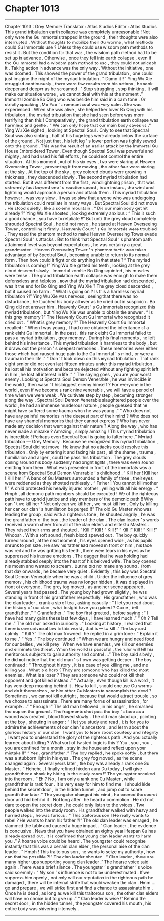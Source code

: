 
# Chapter 1013


---

Chapter 1013 : Grey Memory
Translator :
Atlas Studios
Editor :
Atlas Studios
This grand tribulation earth collapse was completely unreasonable !
Not only were the Gu Immortals trapped in the ground , their thoughts were also interrupted .
Without thoughts to mobilize their Gu worms , what methods could Gu Immortals use ?
Unless they could use wisdom path methods to resist it .
But the condition for that was , the wisdom path method had to be set up in advance . Otherwise , once they fell into earth collapse , even if the Gu Immortal had a wisdom path method to use , they could not unleash it .
Taking action in advance was the only way .
Without the initiative , one was doomed .
This showed the power of the grand tribulation , one could just imagine the might of the myriad tribulation .
“ Damn it !!” Ying Wu Xie struggled continuously , there were few results from his actions , he sank deeper and deeper as he screamed .
“ Stop struggling , stop thinking . It will make our situation worse , we cannot deal with this at the moment .” Immortal zombie Bo Qing who was beside him said in a calm tone .
Or strictly speaking , Mo Yao ’ s remnant soul was very calm .
She was experienced .
When she was alive , she helped her lover Bo Qing with his tribulation , the myriad tribulation that she had seen before was more terrifying than this !
Comparatively , the grand tribulation earth collapse was harmless and gentle .
“ We can only hope that our main body saves us .” Ying Wu Xie sighed , looking at Spectral Soul .
Only to see that Spectral Soul was also sinking , half of his huge legs were already below the surface of the ground . Not just that , his left leg ’ s lower portion was tightly sewed onto the ground .
This was the result of an earlier attack by the Immortal Gu House Embroidered Tower .
Even though Spectral Soul was powerful and mighty , and had used his full efforts , he could not control the entire situation .
At this moment , out of his six eyes , two were staring at Heaven Overseeing Tower , preventing it from moving , the other four were staring at the sky .
At the top of the sky , grey colored clouds were growing in thickness , they descended slowly .
The second myriad tribulation had started .
But it was different from the first , wind lightning prison , that was extremely fast beyond one ’ s reaction speed , in an instant , the wind and lightning would approach a person and attack them .
This myriad tribulation however , was very slow .
It was so slow that anyone who was undergoing the tribulation could retaliate in many ways .
But Spectral Soul did not move .
He stood quietly , like a solemn mountain .
“ Did our main body get hit already ?” Ying Wu Xie shouted , looking extremely anxious : “ This is such a good chance , you have to retaliate !!”
But until the grey cloud completely shrouded Spectral Soul , he did not move , he stared at Heaven Overseeing Tower , controlling it firmly .
Heavenly Court ’ s Gu Immortals were troubled .
They used the phantom method to make Heaven Overseeing Tower evade Spectral Soul ’ s attacks . But to think that Spectral Soul ’ s phantom path attainment level was beyond expectations , he was certainly a great grandmaster .
Heaven Overseeing Tower ’ s phantom tactic was taken advantage of by Spectral Soul , becoming unable to return to its normal form . Then how could it fight or do anything in that state ?
“ The myriad tribulation is coming !” Ying Wu Xie gritted his teeth , looking at the grey cloud descend slowly .
Immortal zombie Bo Qing squinted , his muscles were tense .
The grand tribulation earth collapse was enough to make them defenseless and helpless , now that the myriad tribulation had descended , was it the end for Bo Qing and Ying Wu Xie ?
The grey cloud descended , but it caused no harm .
“ What is going on ? Is this a harmless myriad tribulation ?!” Ying Wu Xie was nervous , seeing that there was no disturbance , he touched his body all over as he cried out in suspicion .
Bo Qing did not answer him .
Heavenly Court ’ s Gu Immortals recognized this myriad tribulation , but Ying Wu Xie was unable to obtain the answer .
“ Is this grey memory ?” The Heavenly Court Gu Immortal who recognized it cried out .
“ What is grey memory ?”
The Heavenly Court Gu Immortal recalled : “ When I was young , I had once obtained the inheritance of a rank eight Gu Immortal . In the past , this rank eight Gu Immortal failed to pass a myriad tribulation , grey memory . During his final moments , he left behind his inheritance . This myriad tribulation is harmless to the body , but it draws out the person ’ s deepest memories . These memories were either those which had caused huge pain to the Gu Immortal ’ s mind , or were a trauma in their life .”
“ Don ’ t look down on this myriad tribulation . That rank eight senior did not even last fifteen minutes under this myriad tribulation , he lost all his motivation and became dejected without any fighting spirit left in him , he lost all interest in life .”
“ The saying goes , you are your worst enemy . Looking at Spectral Soul Demon Venerable , he was invincible in the world , then wasn ’ t his biggest enemy himself ? For everyone in the world , even if we become a rank nine venerable , we will have a period of time when we were weak . We cultivate step by step , becoming stronger along the way . Spectral Soul Demon Venerable slaughtered people over the world , he had an immense murderous nature , people guessed that he might have suffered some trauma when he was young .”
“ Who does not have any painful memories in the deepest part of their mind ? Who does not have any shameful memories that they cannot express ? Who has never made any decision that went against their nature ? Along the way , who has never made a mistake ? Amazing , simply amazing ! This myriad tribulation is incredible ! Perhaps even Spectral Soul is going to falter here .”
Myriad tribulation — Grey Memory .
Because he recognized this myriad tribulation , Spectral Soul did not move .
He knew that no attacks could resolve this tribulation . Only by entering it and facing his past , all the shame , trauma , humiliation and anger , could he pass this tribulation .
The grey clouds coiling around his body suddenly had bright lights , there was even sound emitting from them .
What was presented in front of the immortals was a scene from Spectral Soul Demon Venerable ’ s childhood .
“ Kill her ! Kill her ! Kill her !”
A band of Gu Masters surrounded a family of three , their eyes were reddened as they shouted ruthlessly .
“ Father ! You cannot kill mother !!” A child protected his heavily injured mother , yelling with all his energy .
“ Hmph , all demonic path members should be executed ! We of the righteous path have to uphold justice and slay members of the demonic path !! Why can ’ t we kill her ? Not only can we kill her , we must kill her . Only by killing her can our clan ’ s humiliation be purged !!” The old Gu Master who was leading the group , said with a righteous tone , he shouted angrily , he was the grandfather of the boy , the leader of the clan .
The clan leader ’ s words received a warm cheer from all of the clan elders and elite Gu Masters .
They raised their arms and shouted .
“ Kill !” Kill ! “ Kill !”
“ Kill !” Kill ! “ Kill !”
Whoosh .
With a soft sound , fresh blood spewed out .
The boy quickly turned around , at the next moment , his eyes opened wide , as his pupils shrunk to pin size .
He saw his father had moved in front of him , his face was red and he was gritting his teeth , there were tears in his eyes as he suppressed his intense emotions . The dagger that he was holding had already stabbed deeply into the heart of his beloved wife .
The boy opened his mouth and wanted to scream .
But he did not make any sound .
From that day onwards , he became very quiet .
Evidently , this boy was Spectral Soul Demon Venerable when he was a child .
Under the influence of grey memory , his childhood trauma was no longer hidden , it was displayed in front of everyone .
The grey fog moved , as another scene appeared .
Several years had passed .
The young boy had grown slightly , he was standing in front of his grandfather respectfully .
His grandfather , who was the clan leader , drank a sip of tea , asking casually : “ I let you read about the history of our clan , what insight have you gained ? Come , tell grandfather .”
“ Grandfather .” The boy first greeted , before saying : “ I have had many gains these last few days , I have learned much .”
“ Oh ? Tell me .” The old man asked in curiosity .
“ Looking at history , I realized that there is one universal law in this world , that is — to kill .” The boy said calmly .
“ Kill ?” The old man frowned , he replied in a grim tone : “ Explain it to me .”
“ Yes .” The boy continued : “ When we are hungry and need food for our bellies , we kill prey . When we have enemies , we kill our enemies and eliminate the threat . When the world is peaceful , the ruler will kill his meritorious subjects to gain authority and control …” The boy said slowly , he did not notice that the old man ’ s frown was getting deeper .
The boy continued : “ Throughout history , it is a case of you killing me , and me killing you . What is a hero ? They are someone who has killed the most enemies . What is a loser ? They are someone who could not kill their opponent and got killed instead .”
“ Actually , even though kill is a word , it has very deep meaning behind it . How to kill , should one use Gu worms and do it themselves , or hire other Gu Masters to accomplish the deed ? Sometimes , we cannot kill outright , because that would attract trouble , so we choose to assassinate . There are many forms of assassination , for example …”
“ Enough !” The old man bellowed , in his anger , he smashed the cup on the ground .
The fragments shot past the boy ’ s face as a wound was created , blood flowed slowly .
The old man stood up , pointing at the boy , shouting in anger : “ I let you study and read , it is for you to admire the achievements of our clan ’ s ancestors , and learn about the glorious history of our clan . I want you to learn about courtesy and integrity , I want you to understand the glory of the righteous path . And you actually learned about killing ? What sort of twisted logic is this ? You , you , you , you are confined for a month , stay in the house and reflect upon your mistake !!”
“ Yes , grandfather .” The boy replied , he spoke softly , but there was a stubborn light in his eyes .
The grey fog moved , as the scene changed again .
Several years later , the boy was already a rank one Gu Master .
“ Hehehe , I finally refined hidden aura Gu today , I will give grandfather a shock by hiding in the study room !” The youngster sneaked into the room .
“ Eh ? No , I am only a rank one Gu Master , while grandfather is rank four . It is very easy for him to find me . I should hide behind the secret door , in the hidden tunnel , and jump out to scare grandfather later .” The youngster changed his mind , he opened the secret door and hid behind it .
Not long after , he heard a commotion .
He did not dare to open the secret door , he could only listen to the voices .
Two people walked into the study room .
His grandfather walked with heavy and hurried steps , he was furious .
“ This traitorous son ! He really wants to rebel ? He wants to harm his father ?!” The old clan leader was enraged , he slammed the table and caused a huge impact .
“ Clan leader , the evidence is conclusive . News that you have obtained an eighty year lifespan Gu has already spread out . It is confirmed that young clan leader wants to harm you .”
A hoarse voice could be heard .
The youngster could recognize instantly that this was a certain clan elder , the personal aide of the clan leader .
“ Hmph ! This traitorous son , he wants to seize my authority , how can that be possible ?!” The clan leader shouted .
“ Clan leader , there are many higher ups supporting young clan leader .” The hoarse voice said again .
There was a brief silence .
The youngster ’ s grandfather ’ s voice said solemnly : “ My son ’ s influence is not to be underestimated . If we suppress him openly , not only will our reputation in the righteous path be damaged , there will be internal strife that would weaken the clan . Hmm … go and prepare , we will strike first and find a chance to assassinate him . Once he is dead , as long as we kill this traitorous son , the other clan elders will have no choice but to give up .”
“ Clan leader is wise !”
Behind the secret door , in the hidden tunnel , the youngster covered his mouth , his entire body was shivering intensely .

---

